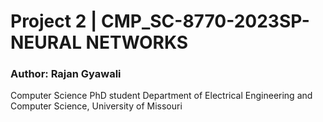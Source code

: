 # Project 2 | CMP_SC-8770-2023SP-NEURAL NETWORKS

### Author: Rajan Gyawali
Computer Science PhD student
Department of Electrical Engineering and Computer Science,
University of Missouri
